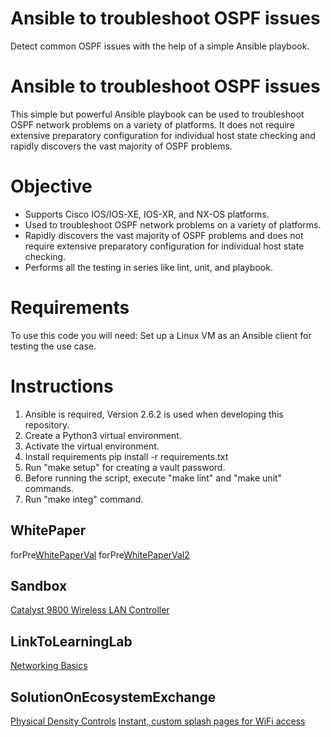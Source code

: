 Ansible to troubleshoot OSPF issues
=====================================
Detect common OSPF issues with the help of a simple Ansible playbook.

# Ansible to troubleshoot OSPF issues
This simple but powerful Ansible playbook can be used to troubleshoot OSPF network problems on a variety of platforms. It does not require extensive preparatory configuration for individual host state checking and rapidly discovers the vast majority of OSPF problems. 

# Objective 
* Supports Cisco IOS/IOS-XE, IOS-XR, and NX-OS platforms.
* Used to troubleshoot OSPF network problems on a variety of platforms.
* Rapidly discovers the vast majority of OSPF problems and does not require extensive preparatory configuration for individual host state checking.
* Performs all the testing in series like lint, unit, and playbook. 

# Requirements

To use this code you will need: Set up a Linux VM as an Ansible client for testing the use case.

# Instructions 
1. Ansible is required, Version 2.6.2 is used when developing this repository.
1. Create a Python3 virtual environment.
1. Activate the virtual environment.
1. Install requirements 
     pip install -r requirements.txt
1. Run "make setup" for creating a vault password.
1. Before running the script, execute "make lint" and "make unit" commands.
1. Run "make integ" command.

## WhitePaper
forPre[WhitePaperVal](http://www.whitePaper.com/)
forPre[WhitePaperVal2](http://www.whitePaper222.com/)

## Sandbox
[Catalyst 9800 Wireless LAN Controller](https://devnetsandbox.cisco.com/RM/Diagram/Index/9900a725-c584-42ae-8d51-3ac87533c5c5?diagramType=Topology)

## LinkToLearningLab
[Networking Basics](https://developer.cisco.com/learning/modules/networking-basics/)

## SolutionOnEcosystemExchange
[Physical Density Controls](https://testing-developer.cisco.com/ecosystem/meraki/apps/5ed8fa69a0774c0a8cf97e9b/)
[Instant, custom splash pages for WiFi access](https://testing-developer.cisco.com/ecosystem/meraki/apps/5a6d16371df81231b1403a81/)
